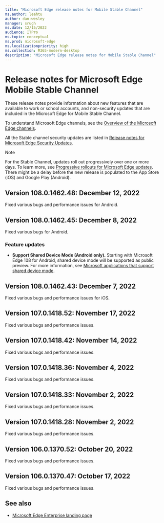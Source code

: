 ```yaml
---
title: "Microsoft Edge release notes for Mobile Stable Channel"
ms.author: leahtu
author: dan-wesley
manager: srugh
ms.date: 12/15/2022
audience: ITPro
ms.topic: conceptual
ms.prod: microsoft-edge
ms.localizationpriority: high
ms.collection: M365-modern-desktop
description: "Microsoft Edge release notes for Mobile Stable Channel"
---
```


# Release notes for Microsoft Edge Mobile Stable Channel

These release notes provide information about new features that are available to work or school accounts, and non-security updates that are included in the Microsoft Edge for Mobile Stable Channel.

To understand Microsoft Edge channels, see the [Overview of the Microsoft Edge channels](./microsoft-edge-channels.md).

All the Stable channel security updates are listed in [Release notes for Microsoft Edge Security Updates](./microsoft-edge-relnotes-security.md).

> [!NOTE]
> For the Stable Channel, updates roll out progressively over one or more days. To learn more, see [Progressive rollouts for Microsoft Edge updates](./microsoft-edge-update-progressive-rollout.md). There might be a delay before the new release is populated to the App Store (iOS) and Google Play (Android).

## Version 108.0.1462.48: December 12, 2022

Fixed various bugs and performance issues for Android.

## Version 108.0.1462.45: December 8, 2022

Fixed various bugs for Android.

### Feature updates

- **Support Shared Device Mode (Android only).** Starting with Microsoft Edge 108 for Android, shared device mode will be supported as public preview. For more information, see [Microsoft applications that support shared device mode](/azure/active-directory/develop/msal-android-shared-devices#microsoft-applications-that-support-shared-device-mode).

## Version 108.0.1462.43: December 7, 2022

Fixed various bugs and performance issues for iOS.

## Version 107.0.1418.52: November 17, 2022

Fixed various bugs and performance issues.

## Version 107.0.1418.42: November 14, 2022

Fixed various bugs and performance issues.

## Version 107.0.1418.36: November 4, 2022

Fixed various bugs and performance issues.

## Version 107.0.1418.33: November 2, 2022

Fixed various bugs and performance issues.

## Version 107.0.1418.28: November 2, 2022

Fixed various bugs and performance issues.

## Version 106.0.1370.52: October 20, 2022

Fixed various bugs and performance issues.

## Version 106.0.1370.47: October 17, 2022

Fixed various bugs and performance issues.

<!-- Version 105.0.1343.38: September 13, 2022 to Version 101.0.1210.32: April 29, 2022 -->

## See also

- [Microsoft Edge Enterprise landing page](https://aka.ms/EdgeEnterprise)
